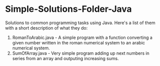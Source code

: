 # Simple-Solutions-Folder-Java

Solutions to common programming tasks using Java.
Here's a list of them with a short description of what they do:

1. RomanToArabic.java - A simple program with a function converting a given number written in the roman numerical system to an arabic numerical system.
2. SumOfArray.java - Very simple program adding up next numbers in series from an array and outputing increasing sums.
